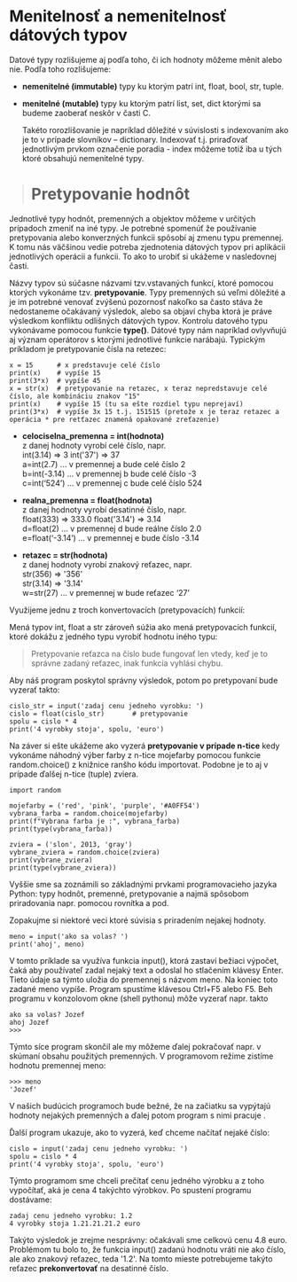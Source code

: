 # Menitelnosť a nemenitelnosť dátových typov

Datové typy rozlišujeme aj podľa toho, či ich hodnoty môžeme měnit alebo nie. Podľa toho rozlišujeme:

* **nemenitelné (immutable)** typy ku ktorým patrí int, float, bool, str, tuple.
* **menitelné (mutable)** typy ku ktorým patrí list, set, dict ktorými sa budeme zaoberať neskôr v časti C.

    Takéto rorozlišovanie je napríklad dôležité v súvislosti s indexovaním ako je to v prípade slovníkov – dictionary. Indexovať t.j. priraďovať jednotlivým prvkom označenie poradia - index môžeme totiž  iba u tých ktoré obsahujú nemenitelné typy.

># Pretypovanie hodnôt
Jednotlivé typy hodnôt, premenných a objektov môžeme v určitých prípadoch zmeniť na iné typy. Je potrebné spomenúť že používanie pretypovania alebo konverzných funkcii spôsobí aj zmenu typu premennej. K tomu nás väčšinou vedie potreba zjednotenia dátových typov pri aplikácii jednotlivých operácii a funkcii. To ako to urobiť si ukážeme v nasledovnej časti.

Názvy typov sú súčasne názvami tzv.vstavaných funkcí, ktoré pomocou ktorých vykonáme tzv. **pretypovanie**. Typy premenných sú veľmi dôležité a je im potrebné venovať zvýšenú pozornosť nakoľko sa často stáva že nedostaneme očakávaný výsledok, alebo sa objaví chyba ktorá je práve výsledkom konfliktu odlišných dátových typov. Kontrolu datového typu vykonávame pomocou funkcie **type()**. Dátové typy nám napríklad ovlyvňujú aj význam operátorov s ktorými jednotlivé funkcie narábajú. Typickým príkladom je pretypovanie čísla na retezec:
~~~
x = 15      # x predstavuje celé číslo
print(x)    # vypíše 15
print(3*x)  # vypíše 45
x = str(x)  # pretypovanie na retazec, x teraz nepredstavuje celé číslo, ale kombináciu znakov "15"
print(x)    # vypíše 15 (tu sa ešte rozdiel typu neprejaví)
print(3*x)  # vypíše 3x 15 t.j. 151515 (pretože x je teraz retazec a operácia * pre retťazec znamená opakované zreťazenie)
~~~

* **celociselna_premenna = int(hodnota)**\
z danej hodnoty vyrobí celé číslo, napr.\
int(3.14) => 3
int('37') => 37\
a=int(2.7) ... v premennej a bude celé číslo 2\
b=int(-3.14) ... v premennej b bude celé číslo -3\
c=int(‘524’) ... v premennej c bude celé číslo 524

* **realna_premenna = float(hodnota)**\
z danej hodnoty vyrobí desatinné číslo, napr.\
float(333) => 333.0
float('3.14') => 3.14\
d=float(2) ... v premennej d bude reálne číslo 2.0\
e=float(‘-3.14’) ... v premennej e bude číslo -3.14

* **retazec = str(hodnota)**\
z danej hodnoty vyrobí znakový reťazec, napr.\
str(356) => '356'\
str(3.14) => '3.14'\
w=str(27) ... v premennej w bude reťazec ‘27’

Využijeme jednu z troch konvertovacích (pretypovacích) funkcií:

Mená typov int, float a str zároveň súžia ako mená pretypovacích funkcií, ktoré dokážu z jedného typu vyrobiť hodnotu iného typu:

>Pretypovanie reťazca na číslo bude fungovať len vtedy, keď je to správne zadaný reťazec, inak funkcia vyhlási chybu.

Aby náš program poskytol správny výsledok, potom po pretypovaní bude vyzerať takto:
~~~
cislo_str = input('zadaj cenu jedneho vyrobku: ')
cislo = float(cislo_str)       # pretypovanie
spolu = cislo * 4
print('4 vyrobky stoja', spolu, 'euro')
~~~

Na záver si ešte ukážeme ako vyzerá **pretypovanie v prípade n-tice** kedy vykonáme náhodný výber farby z n-tice mojefarby pomocou funkcie random.choice() z knižnice ranšho kódu importovat. Podobne je to aj v prípade ďalšej n-tice (tuple)
zviera.
~~~
import random

mojefarby = ('red', 'pink', 'purple', '#A0FF54')
vybrana_farba = random.choice(mojefarby)
print(f"Vybrana farba je :", vybrana_farba)
print(type(vybrana_farba))

zviera = ('slon', 2013, 'gray')
vybrane_zviera = random.choice(zviera)
print(vybrane_zviera)
print(type(vybrane_zviera))
~~~

Vyššie sme sa zoznámili so základnými prvkami programovacieho jazyka Python: typy hodnôt, premenné, pretypovanie a najmä spôsobom priradovania napr. pomocou rovnítka a pod. 

Zopakujme si niektoré veci ktoré súvisia s priradením nejakej hodnoty.
~~~
meno = input('ako sa volas? ')
print('ahoj', meno)
~~~
V tomto príklade sa využíva funkcia input(), ktorá zastaví bežiaci výpočet, čaká aby používateľ zadal nejaký text a odoslal ho stlačením klávesy Enter. Tieto údaje sa týmto uložia do premennej s názvom meno. Na koniec toto zadané meno vypíše. Program spustíme klávesou Ctrl+F5 alebo F5. Beh programu v konzolovom okne (shell pythonu) môže vyzerať napr. takto
~~~
ako sa volas? Jozef
ahoj Jozef
>>>
~~~
Týmto síce program skončil ale my môžeme ďalej pokračovať napr. v skúmaní obsahu použitých premenných. V programovom režime zistíme hodnotu premennej meno:
~~~
>>> meno
'Jozef'
~~~
V našich budúcich programoch bude bežné, že na začiatku sa vypýtajú hodnoty nejakých premenných a ďalej potom program s nimi pracuje .

Ďalší program ukazuje, ako to vyzerá, keď chceme načítať nejaké číslo:
~~~
cislo = input('zadaj cenu jedneho vyrobku: ')
spolu = cislo * 4
print('4 vyrobky stoja', spolu, 'euro')
~~~
Týmto programom sme chceli prečítať cenu jedného výrobku a z toho vypočítať, aká je cena 4 takýchto výrobkov. Po spustení programu dostávame:
~~~
zadaj cenu jedneho vyrobku: 1.2
4 vyrobky stoja 1.21.21.21.2 euro
~~~
Takýto výsledok je zrejme nesprávny: očakávali sme celkovú cenu 4.8 euro. Problémom tu bolo to, že funkcia input() zadanú hodnotu vráti nie ako číslo, ale ako znakový reťazec, teda '1.2'. Na tomto mieste potrebujeme takýto reťazec **prekonvertovať** na desatinné číslo.
